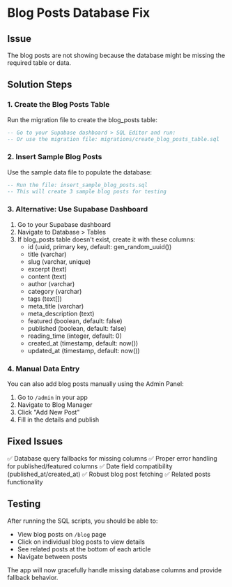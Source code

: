 # Blog Posts Database Fix

## Issue
The blog posts are not showing because the database might be missing the required table or data.

## Solution Steps

### 1. Create the Blog Posts Table
Run the migration file to create the blog_posts table:

```sql
-- Go to your Supabase dashboard > SQL Editor and run:
-- Or use the migration file: migrations/create_blog_posts_table.sql
```

### 2. Insert Sample Blog Posts
Use the sample data file to populate the database:

```sql
-- Run the file: insert_sample_blog_posts.sql
-- This will create 3 sample blog posts for testing
```

### 3. Alternative: Use Supabase Dashboard
1. Go to your Supabase dashboard
2. Navigate to Database > Tables
3. If blog_posts table doesn't exist, create it with these columns:
   - id (uuid, primary key, default: gen_random_uuid())
   - title (varchar)
   - slug (varchar, unique)
   - excerpt (text)
   - content (text)
   - author (varchar)
   - category (varchar)
   - tags (text[])
   - meta_title (varchar)
   - meta_description (text)
   - featured (boolean, default: false)
   - published (boolean, default: false)
   - reading_time (integer, default: 0)
   - created_at (timestamp, default: now())
   - updated_at (timestamp, default: now())

### 4. Manual Data Entry
You can also add blog posts manually using the Admin Panel:
1. Go to `/admin` in your app
2. Navigate to Blog Manager
3. Click "Add New Post"
4. Fill in the details and publish

## Fixed Issues
✅ Database query fallbacks for missing columns
✅ Proper error handling for published/featured columns
✅ Date field compatibility (published_at/created_at)
✅ Robust blog post fetching
✅ Related posts functionality

## Testing
After running the SQL scripts, you should be able to:
- View blog posts on `/blog` page
- Click on individual blog posts to view details
- See related posts at the bottom of each article
- Navigate between posts

The app will now gracefully handle missing database columns and provide fallback behavior.
